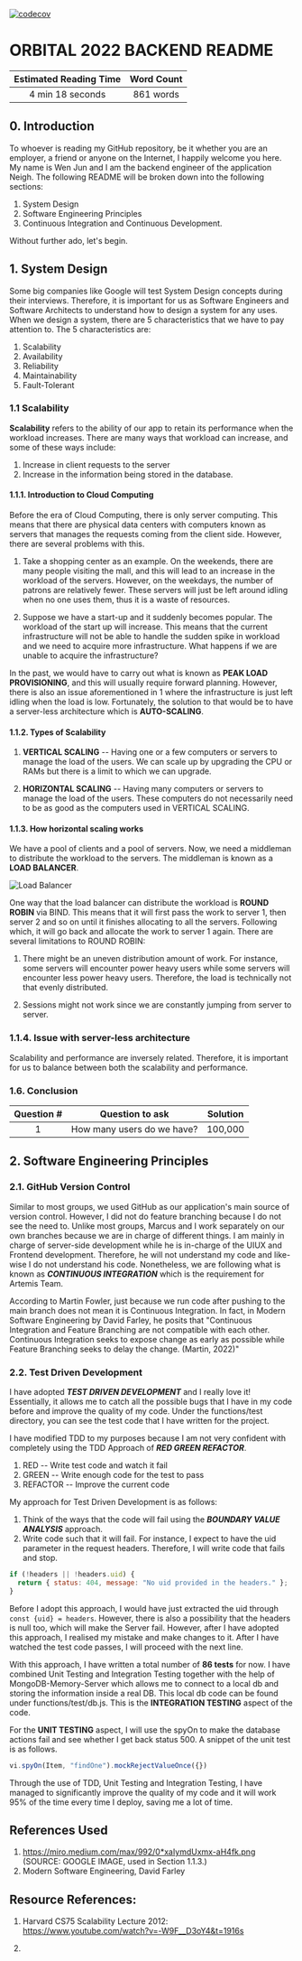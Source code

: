 [![codecov](https://codecov.io/gh/woowenjun99/-ORBITAL-Backend/branch/main/graph/badge.svg?token=kM9iPdOLlW)](https://codecov.io/gh/woowenjun99/-ORBITAL-Backend)

# ORBITAL 2022 BACKEND README

| Estimated Reading Time | Word Count |
| :--------------------: | :--------: |
|    4 min 18 seconds    | 861 words  |

## 0. Introduction

To whoever is reading my GitHub repository, be it whether you are an employer, a friend or anyone on the Internet, I happily welcome you here. My name is Wen Jun and I am the backend engineer of the application Neigh. The following README will be broken down into the following sections:

1. System Design
2. Software Engineering Principles
3. Continuous Integration and Continuous Development.

Without further ado, let's begin.

## 1. System Design

Some big companies like Google will test System Design concepts during their interviews. Therefore, it is important for us as Software Engineers and Software Architects to understand how to design a system for any uses. When we design a system, there are 5 characteristics that we have to pay attention to. The 5 characteristics are:

1. Scalability
2. Availability
3. Reliability
4. Maintainability
5. Fault-Tolerant

### 1.1 Scalability

**Scalability** refers to the ability of our app to retain its performance when the workload increases. There are many ways that workload can increase, and some of these ways include:

1. Increase in client requests to the server
2. Increase in the information being stored in the database.

#### 1.1.1. Introduction to Cloud Computing

Before the era of Cloud Computing, there is only server computing. This means that there are physical data centers with computers known as servers that manages the requests coming from the client side. However, there are several problems with this.

1. Take a shopping center as an example. On the weekends, there are many people visiting the mall, and this will lead to an increase in the workload of the servers. However, on the weekdays, the number of patrons are relatively fewer. These servers will just be left around idling when no one uses them, thus it is a waste of resources.

2. Suppose we have a start-up and it suddenly becomes popular. The workload of the start up will increase. This means that the current infrastructure will not be able to handle the sudden spike in workload and we need to acquire more infrastructure. What happens if we are unable to acquire the infrastructure?

In the past, we would have to carry out what is known as **PEAK LOAD PROVISIONING**, and this will usually require forward planning. However, there is also an issue aforementioned in 1 where the infrastructure is just left idling when the load is low. Fortunately, the solution to that would be to have a server-less architecture which is **AUTO-SCALING**.

#### 1.1.2. Types of Scalability

1. **VERTICAL SCALING** -- Having one or a few computers or servers to manage the load of the users. We can scale up by upgrading the CPU or RAMs but there is a limit to which we can upgrade.

2. **HORIZONTAL SCALING** -- Having many computers or servers to manage the load of the users. These computers do not necessarily need to be as good as the computers used in VERTICAL SCALING.

#### 1.1.3. How horizontal scaling works

We have a pool of clients and a pool of servers. Now, we need a middleman to distribute the workload to the servers. The middleman is known as a **LOAD BALANCER**.

![Load Balancer](https://miro.medium.com/max/992/0*xaIymdUxmx-aH4fk.png)

One way that the load balancer can distribute the workload is **ROUND ROBIN** via BIND. This means that it will first pass the work to server 1, then server 2 and so on until it finishes allocating to all the servers. Following which, it will go back and allocate the work to server 1 again. There are several limitations to ROUND ROBIN:

1. There might be an uneven distribution amount of work. For instance, some servers will encounter power heavy users while some servers will encounter less power heavy users. Therefore, the load is technically not that evenly distributed.

2. Sessions might not work since we are constantly jumping from server to server.

### 1.1.4. Issue with server-less architecture

Scalability and performance are inversely related. Therefore, it is important for us to balance between both the scalability and performance.

### 1.6. Conclusion

| Question # |      Question to ask       | Solution |
| :--------: | :------------------------: | :------: |
|     1      | How many users do we have? | 100,000  |

## 2. Software Engineering Principles

### 2.1. GitHub Version Control

Similar to most groups, we used GitHub as our application's main source of version control. However, I did not do feature branching because I do not see the need to. Unlike most groups, Marcus and I work separately on our own branches because we are in charge of different things. I am mainly in charge of server-side development while he is in-charge of the UIUX and Frontend development. Therefore, he will not understand my code and like-wise I do not understand his code. Nonetheless, we are following what is known as **_CONTINUOUS INTEGRATION_** which is the requirement for Artemis Team.

According to Martin Fowler, just because we run code after pushing to the main branch does not mean it is Continuous Integration. In fact, in Modern Software Engineering by David Farley, he posits that "Continuous Integration and Feature Branching are not compatible with each other. Continuous Integration seeks to expose change as early as possible while Feature Branching seeks to delay the change. (Martin, 2022)"

### 2.2. Test Driven Development

I have adopted **_TEST DRIVEN DEVELOPMENT_** and I really love it! Essentially, it allows me to catch all the possible bugs that I have in my code before and improve the quality of my code. Under the functions/test directory, you can see the test code that I have written for the project.

I have modified TDD to my purposes because I am not very confident with completely using the TDD Approach of **_RED GREEN REFACTOR_**.

1. RED -- Write test code and watch it fail
2. GREEN -- Write enough code for the test to pass
3. REFACTOR -- Improve the current code

My approach for Test Driven Development is as follows:

1. Think of the ways that the code will fail using the **_BOUNDARY VALUE ANALYSIS_** approach.
2. Write code such that it will fail. For instance, I expect to have the uid parameter in the request headers. Therefore, I will write code that fails and stop.

```js
if (!headers || !headers.uid) {
  return { status: 404, message: "No uid provided in the headers." };
}
```

Before I adopt this approach, I would have just extracted the uid through `const {uid} = headers`. However, there is also a possibility that the headers is null too, which will make the Server fail. However, after I have adopted this approach, I realised my mistake and make changes to it. After I have watched the test code passes, I will proceed with the next line.

With this approach, I have written a total number of **86 tests** for now. I have combined Unit Testing and Integration Testing together with the help of MongoDB-Memory-Server which allows me to connect to a local db and storing the information inside a real DB. This local db code can be found under functions/test/db.js. This is the **INTEGRATION TESTING** aspect of the code.

For the **UNIT TESTING** aspect, I will use the spyOn to make the database actions fail and see whether I get back status 500. A snippet of the unit test is as follows.

```js
vi.spyOn(Item, "findOne").mockRejectValueOnce({})
```
Through the use of TDD, Unit Testing and Integration Testing, I have managed to significantly improve the quality of my code and it will work 95% of the time every time I deploy, saving me a lot of time.

## References Used

1. https://miro.medium.com/max/992/0*xaIymdUxmx-aH4fk.png (SOURCE: GOOGLE IMAGE, used in Section 1.1.3.)
2. Modern Software Engineering, David Farley

## Resource References:

1. Harvard CS75 Scalability Lecture 2012: https://www.youtube.com/watch?v=-W9F__D3oY4&t=1916s

2.
